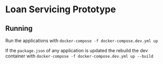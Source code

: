 # Loan Servicing Prototype

## Running

Run the applications with `docker-compose -f docker-compose.dev.yml up`

If the `package.json` of any application is updated the rebuild the dev container with
`docker-compose -f docker-compose.dev.yml up --build`
